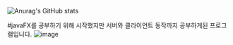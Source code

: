 ![Anurag's GitHub stats](https://github-readme-stats.vercel.app/api?username=Hwang-97&show_icons=true&theme=radical)

#javaFX를 공부하기 위해 시작했지만 서버와 클라이언트 동작까지 공부하게된 프로그램입니다.
![image](https://user-images.githubusercontent.com/85034286/145708061-376655da-2c2e-42f6-b391-c9f28d5381c2.png)

